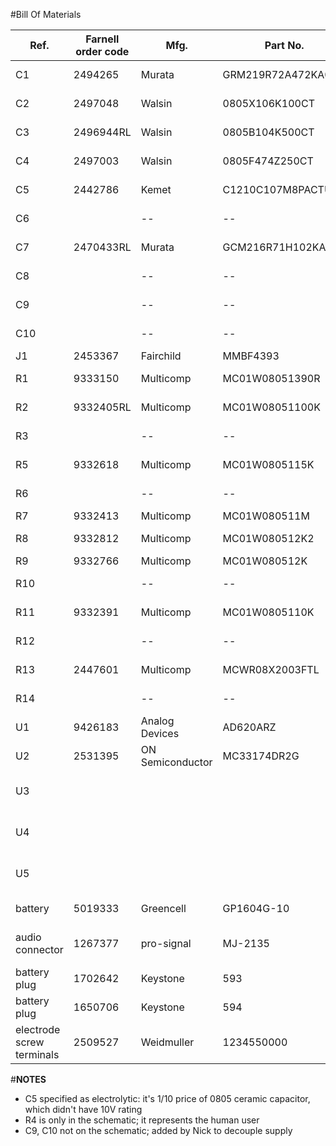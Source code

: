 #Bill Of Materials

Ref. | Farnell order code | Mfg. | Part No. | Description | comments | URL/comments
---|---|---|---|---|---|---
C1 | 2494265 | Murata | GRM219R72A472KA01D | capacitor, 4.7nF | 100 Vdc | [url](http://uk.farnell.com/murata/grm219r72a472ka01d/cap-mlcc-x7r-4700pf-100v-0805/dp/2494265)
C2 | 2497048 | Walsin | 0805X106K100CT | capacitor, 10µF | 10 Vdc | [url](http://uk.farnell.com/walsin/0805x106k100ct/capacitor-mlcc-x5r-10uf-10v-0805/dp/2497048)
C3 | 2496944RL | Walsin | 0805B104K500CT | capacitor, 100nF |  | [url](http://uk.farnell.com/walsin/0805b104k500ct/capacitor-mlcc-x7r-0-1uf-50v-0805/dp/2496944RL)
C4 | 2497003 | Walsin | 0805F474Z250CT | capacitor, 470nF |  | [url](http://uk.farnell.com/walsin/0805f474z250ct/capacitor-mlcc-y5v-0-47uf-25v/dp/2497003)
C5 | 2442786 | Kemet | C1210C107M8PACTU | capacitor, 100µF | 10 Vdc | [url](http://uk.farnell.com/kemet/c1210c107m8pactu/cap-mlcc-x5r-100uf-10v-1210/dp/2442786)
C6 |  | -- | -- | capacitor, 100nF | see C3, above | 
C7 | 2470433RL | Murata | GCM216R71H102KA37D | capacitor, 1nF |  | [url](http://uk.farnell.com/murata/gcm216r71h102ka37d/cap-mlcc-x7r-1000pf-50v-0805/dp/2470433RL)
C8 |  | -- | -- | capacitor, 1nF | see C7, above | 
C9 |  | -- | -- | capacitor, 100nF | see C3, above | 
C10 |  | -- | -- | capacitor, 100nF | see C3, above | 
J1 | 2453367 | Fairchild | MMBF4393 | JFET |  | [url](http://uk.farnell.com/fairchild-semiconductor/mmbf4393/jfet-n-channel-30v-sot-23-3/dp/2453367)
R1 | 9333150 | Multicomp | MC01W08051390R | resistor, 390 |  | [url](http://uk.farnell.com/multicomp/mc01w08051390r/res-thick-film-390r-1-0-1w-0805/dp/9333150)
R2 | 9332405RL | Multicomp | MC01W08051100K | resistor, 100K |  | [url](http://uk.farnell.com/multicomp/mc01w08051100k/res-thick-film-100k-1-0-1w-0805/dp/9332405RL)
R3 |  | -- | -- | resistor, 100K | see R2, above | 
R5 | 9332618 | Multicomp | MC01W0805115K | resistor, 15K |  | [url](http://uk.farnell.com/multicomp/mc01w0805115k/res-thick-film-15k-1-0-1w-0805/dp/9332618)
R6 |  | -- | -- | resistor, 15K | see R5, above | 
R7 | 9332413 | Multicomp | MC01W080511M | resistor, 1M |  | [url](http://uk.farnell.com/multicomp/mc01w080511m/res-thick-film-1m-1-0-1w-0805/dp/9332413)
R8 | 9332812 | Multicomp | MC01W080512K2 | resistor, 2.2K |  | [url](http://uk.farnell.com/multicomp/mc01w080512k2/res-thick-film-2k2-1-0-1w-0805/dp/9332812)
R9 | 9332766 | Multicomp | MC01W080512K | resistor, 2K |  | [url](http://uk.farnell.com/multicomp/mc01w080512k/res-thick-film-2k-1-0-1w-0805/dp/9332766)
R10 |  | -- | -- | resistor, 2.2K | see R8, above | 
R11 | 9332391 | Multicomp | MC01W0805110K | resistor, 10K |  | [url](http://uk.farnell.com/multicomp/mc01w0805110k/res-thick-film-10k-1-0-1w-0805/dp/9332391)
R12 |  | -- | -- | resistor, 390 | see R1, above | 
R13 | 2447601 | Multicomp | MCWR08X2003FTL | resistor, 200K |  | [url](http://uk.farnell.com/multicomp/mcwr08x2003ftl/res-thick-film-200kohm-1-0-125w/dp/2447601)
R14 |  | -- | -- | resistor, 10K | see R11, above | 
U1 | 9426183 | Analog Devices | AD620ARZ | op-amp |  | [url](http://uk.farnell.com/analog-devices/ad620arz/ic-instr-amp-120khz-130db-8soic/dp/9426183)
U2 | 2531395 | ON Semiconductor | MC33174DR2G | quad op-amp |  | [url](http://uk.farnell.com/on-semiconductor/mc33174dr2g/opamp-1-8mhz-2-1v-us-0-005v-soic14/dp/2531395)
U3 |  |  |  | integrated circuit | integrated with U2, above | 
U4 |  |  |  | integrated circuit | integrated with U2, above | 
U5 |  |  |  | integrated circuit | integrated with U2, above | 
battery | 5019333 | Greencell | GP1604G-10 | 10 x 9v battery |  | 
audio connector | 1267377 | pro-signal | MJ-2135 | 5 x 3.5mm 4 pole socket |  | [url](http://uk.farnell.com/pro-signal/mj-2135/connector-rca-jack-3-5mm-tht-4way/dp/1267377)
battery plug | 1702642 | Keystone | 593 | 9V neg terminal |  | [url](http://uk.farnell.com/keystone/593/battery-pcb-contact/dp/1702642)
battery plug | 1650706 | Keystone | 594 | 9V pos terminal |  | [url](http://uk.farnell.com/keystone/594/battery-pcb-pos-contact/dp/1650706)
electrode screw terminals | 2509527 | Weidmuller | 1234550000 | electrode screw terminals |  | 

#**NOTES**

* C5 specified as electrolytic: it's 1/10 price of 0805 ceramic capacitor, which didn't have 10V rating
* R4 is only in the schematic; it represents the human user
* C9, C10 not on the schematic; added by Nick to decouple supply
